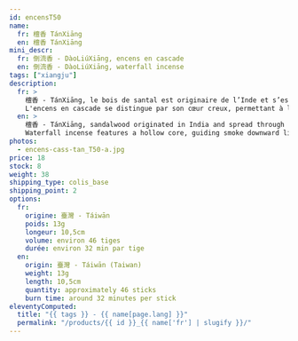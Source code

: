 ```yaml
---
id: encensT50
name:
  fr: 檀香 TánXiāng
  en: 檀香 TánXiāng
mini_descr:
  fr: 倒流香 - DàoLiúXiāng, encens en cascade
  en: 倒流香 - DàoLiúXiāng, waterfall incense
tags: ["xiangju"]
description:
  fr: >
    檀香 - TánXiāng, le bois de santal est originaire de l’Inde et s’est diffusé par le commerce vers le Moyen-Orient, l’Asie du Sud-Est et la Chine. Prisé pour sa rareté, il fut autrefois un tribut royal et un symbole de prestige. D’abord utilisé dans les rites religieux, il s’est ensuite intégré à la vie quotidienne et à l’art de l’encens chinois,<!--more--> apprécié par les moines et l’aristocratie. Son parfum apaisant aide à réduire le stress, l’anxiété et l’insomnie, tout en influençant les neurotransmetteurs pour améliorer l’humeur et atténuer la dépression.
    L'encens en cascade se distingue par son cœur creux, permettant à la fumée de descendre en cascade, créant une expérience visuelle unique. Dans la tradition chinoise de l’encens, la contemplation et l’olfaction se complètent pour une immersion sensorielle raffinée.
  en: >
    檀香 - TánXiāng, sandalwood originated in India and spread through trade to the Middle East, Southeast Asia, and China. Valued for its rarity, it was once a tribute and a symbol of prestige. Initially used in religious rituals, it later became part of daily life and a key element in Chinese incense culture,<!--more--> favored by monks and nobility. Its calming aroma helps alleviate stress, anxiety, and insomnia, while influencing neurotransmitters to enhance mood and reduce depression.  
    Waterfall incense features a hollow core, guiding smoke downward like a cascading waterfall, offering a unique visual experience. In Chinese incense culture, watching and smelling incense are complementary, enhancing the sensory ritual.
photos:
  - encens-cass-tan_T50-a.jpg
price: 18
stock: 8
weight: 38
shipping_type: colis_base
shipping_point: 2
options:
  fr:
    origine: 臺灣 - Táiwān
    poids: 13g
    longeur: 10,5cm
    volume: environ 46 tiges
    durée: environ 32 min par tige
  en:
    origin: 臺灣 - Táiwān (Taiwan)
    weight: 13g
    length: 10,5cm
    quantity: approximately 46 sticks
    burn time: around 32 minutes per stick
eleventyComputed:
  title: "{{ tags }} - {{ name[page.lang] }}"
  permalink: "/products/{{ id }}_{{ name['fr'] | slugify }}/"
---
```

